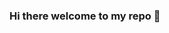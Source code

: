 ### Hi there welcome to my repo 👋

<!--
**fatalbar/fatalbar** is a ✨ _special_ ✨ repository because its `README.md` (this file) appears on your GitHub profile.

Here are some ideas to get you started:

- 🔭 I’m currently working on ...
- 🌱 I’m currently learning 3d modeling
- 👯 I’m looking to collaborate on ...
- 🤔 I’m looking for help with ...
- 💬 Ask me about anything
- 📫 How to reach me: find me on twitter.com/fataalbar24
- 😄 Pronouns: ...
- ⚡ Fun fact: ...
-->
